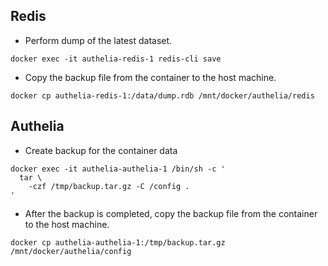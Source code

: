 ## Redis
* Perform  dump of the latest dataset.
```shell
docker exec -it authelia-redis-1 redis-cli save
```

* Copy the backup file from the container to the host machine.
```shell
docker cp authelia-redis-1:/data/dump.rdb /mnt/docker/authelia/redis
```

## Authelia
* Create backup for the container data
```shell
docker exec -it authelia-authelia-1 /bin/sh -c '
  tar \
    -czf /tmp/backup.tar.gz -C /config .
'
```

* After the backup is completed, copy the backup file from the container to the host machine.
```shell
docker cp authelia-authelia-1:/tmp/backup.tar.gz /mnt/docker/authelia/config
```
